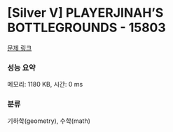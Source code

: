 # [Silver V] PLAYERJINAH’S BOTTLEGROUNDS - 15803 

[문제 링크](https://www.acmicpc.net/problem/15803) 

### 성능 요약

메모리: 1180 KB, 시간: 0 ms

### 분류

기하학(geometry), 수학(math)

